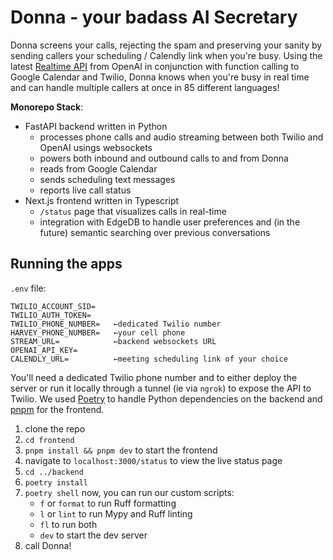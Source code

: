 # Donna - your badass AI Secretary 

Donna screens your calls, rejecting the spam and preserving your sanity by sending callers your scheduling / Calendly link when you're busy. Using the latest [Realtime API](https://openai.com/index/introducing-the-realtime-api/) from OpenAI in conjunction with function calling to Google Calendar and Twilio, Donna knows when you're busy in real time and can handle multiple callers at once in 85 different languages!

**Monorepo Stack**:
- FastAPI backend written in Python
  - processes phone calls and audio streaming between both Twilio and OpenAI usings websockets
  - powers both inbound and outbound calls to and from Donna
  - reads from Google Calendar
  - sends scheduling text messages
  - reports live call status
- Next.js frontend written in Typescript
  - `/status` page that visualizes calls in real-time
  - integration with EdgeDB to handle user preferences and (in the future) semantic searching over previous conversations

## Running the apps
`.env` file:
```env
TWILIO_ACCOUNT_SID=
TWILIO_AUTH_TOKEN=
TWILIO_PHONE_NUMBER=   ←dedicated Twilio number
HARVEY_PHONE_NUMBER=   ←your cell phone
STREAM_URL=            ←backend websockets URL
OPENAI_API_KEY=
CALENDLY_URL=          ←meeting scheduling link of your choice
```
You'll need a dedicated Twilio phone number and to either deploy the server or run it locally through a tunnel (ie via `ngrok`) to expose the API to Twilio.
We used [Poetry](https://python-poetry.org/) to handle Python dependencies on the backend and [pnpm](https://pnpm.io/) for the frontend.

1. clone the repo
2. `cd frontend`
3. `pnpm install && pnpm dev` to start the frontend
4. navigate to `localhost:3000/status` to view the live status page
5. `cd ../backend`
6. `poetry install`
7. `poetry shell`
    now, you can run our custom scripts:
   - `f` or `format` to run Ruff formatting
   - `l` or `lint` to run Mypy and Ruff linting
   - `fl` to run both
   - `dev` to start the dev server
8. call Donna!



 
